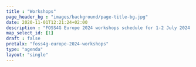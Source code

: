```yaml
---
title : "Workshops"
page_header_bg : "images/background/page-title-bg.jpg"
date: 2020-11-01T12:21:24+02:00
description : "FOSS4G Europe 2024 workshops schedule for 1-2 July 2024."
map_select_id: [1]
draft : false
pretalx: "foss4g-europe-2024-workshops"
type: "agenda"
layout: "single"
---
```

